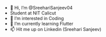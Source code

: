 - 👋 Hi, I’m @SreehariSanjeev04
- Student at NIT Calicut
- 👀 I’m interested in Coding
- 🌱 I’m currently learning Flutter
- 📫 Hit me up on Linkedin (Sreehari Sanjeev)

